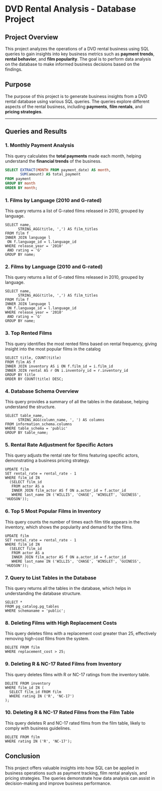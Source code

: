 # DVD Rental Analysis - Database Project

## Project Overview

This project analyzes the operations of a DVD rental business using SQL queries to gain insights into key business metrics such as **payment trends**, **rental behavior**, and **film popularity**. The goal is to perform data analysis on the database to make informed business decisions based on the findings.

## Purpose

The purpose of this project is to generate business insights from a DVD rental database using various SQL queries. The queries explore different aspects of the rental business, including **payments**, **film rentals**, and **pricing strategies**.

---

## Queries and Results

### **1. Monthly Payment Analysis**
This query calculates the **total payments** made each month, helping understand the **financial trends** of the business.

```sql
SELECT EXTRACT(MONTH FROM payment_date) AS month,
       SUM(amount) AS total_payment
FROM payment
GROUP BY month
ORDER BY month;
```

### **1. Films by Language (2010 and G-rated)**
This query returns a list of G-rated films released in 2010, grouped by language.
 ```
SELECT name, 
       STRING_AGG(title, ',') AS film_titles
FROM film f
INNER JOIN language l
  ON f.language_id = l.language_id
WHERE release_year = '2010'
  AND rating = 'G'
GROUP BY name;

```
### **2. Films by Language (2010 and G-rated)**
This query returns a list of G-rated films released in 2010, grouped by language.

 ```
SELECT name, 
       STRING_AGG(title, ',') AS film_titles
FROM film f
INNER JOIN language l
  ON f.language_id = l.language_id
WHERE release_year = '2010'
  AND rating = 'G'
GROUP BY name;

```

### **3. Top Rented Films**
This query identifies the most rented films based on rental frequency, giving insight into the most popular films in the catalog
 ```
SELECT title, COUNT(title) 
FROM film AS f
INNER JOIN inventory AS i ON f.film_id = i.film_id
INNER JOIN rental AS r ON i.inventory_id = r.inventory_id
GROUP BY title
ORDER BY COUNT(title) DESC;

```

### **4. Database Schema Overview**
This query provides a summary of all the tables in the database, helping understand the structure.
 ```
SELECT table_name, 
       STRING_AGG(column_name, ', ') AS columns
FROM information_schema.columns
WHERE table_schema = 'public'
GROUP BY table_name;

```

### **5. Rental Rate Adjustment for Specific Actors**
This query adjusts the rental rate for films featuring specific actors, demonstrating a business pricing strategy.
```
UPDATE film
SET rental_rate = rental_rate - 1
WHERE film_id IN 
  (SELECT film_id 
   FROM actor AS a
   INNER JOIN film_actor AS f ON a.actor_id = f.actor_id
   WHERE last_name IN ('WILLIS', 'CHASE', 'WINSLET', 'GUINESS', 'HUDSON'));

```

### **6. Top 5 Most Popular Films in Inventory**
This query counts the number of times each film title appears in the inventory, which shows the popularity and demand for the films.
```
UPDATE film
SET rental_rate = rental_rate - 1
WHERE film_id IN 
  (SELECT film_id 
   FROM actor AS a
   INNER JOIN film_actor AS f ON a.actor_id = f.actor_id
   WHERE last_name IN ('WILLIS', 'CHASE', 'WINSLET', 'GUINESS', 'HUDSON'));

```

### **7. Query to List Tables in the Database**
This query returns all the tables in the database, which helps in understanding the database structure.
```
SELECT *
FROM pg_catalog.pg_tables
WHERE schemaname = 'public';

```

### **8. Deleting Films with High Replacement Costs**
This query deletes films with a replacement cost greater than 25, effectively removing high-cost films from the system.
```
DELETE FROM film
WHERE replacement_cost > 25;

```

### **9. Deleting R & NC-17 Rated Films from Inventory**
This query deletes films with R or NC-17 ratings from the inventory table.

```
DELETE FROM inventory
WHERE film_id IN (
  SELECT film_id FROM film
  WHERE rating IN ('R', 'NC-17')
);

```

### **10. Deleting R & NC-17 Rated Films from the Film Table**
This query deletes R and NC-17 rated films from the film table, likely to comply with business guidelines.
```
DELETE FROM film
WHERE rating IN ('R', 'NC-17');

```

## Conclusion
This project offers valuable insights into how SQL can be applied in business operations such as payment tracking, film rental analysis, and pricing strategies. The queries demonstrate how data analysis can assist in decision-making and improve business performance.
